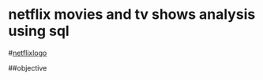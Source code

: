 # netflix movies and tv shows analysis using sql


#[netflixlogo](https://github.com/praveen12332/netflix-project-sql/blob/main/netflix%20logo.png)

##objective
